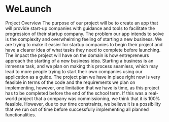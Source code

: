 # WeLaunch
Project Overview The purpose of our project will be to create an app that will provide start-up companies with guidance and tools to facilitate the progression of their startup company. The problem our app intends to solve is the complexity and overwhelming feeling of starting a new business. We are trying to make it easier for startup companies to begin their project and have a clearer idea of what tasks they need to complete before launching.  The impact the project will have on the domain is how entrepreneurs approach the starting of a new business idea. Starting a business is an immense task, and we plan on making this process seamless, which may lead to more people trying to start their own companies using our application as a guide.  The project plan we have in place right now is very feasible in terms of the code and the requirements we plan on implementing, however, one limitation that we have is time, as this project has to be completed before the end of the school term. If this was a real-world project that a company was commissioning, we think that it is 100% feasible. However, due to our time constraints, we believe it is a possibility that we run out of time before successfully implementing all planned functionalities.
